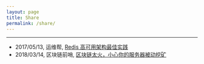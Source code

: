 ```yaml
---
layout: page
title: Share
permalink: /share/
---
```


***

* 2017/05/13, 运维帮, [Redis 高可用架构最佳实践](https://git.io/v5Aki)
* 2018/03/14, 区块链前哨, [区块链太火，小心你的服务器被动挖矿](https://dbathread.com/2018/03/08/blockchain-crack-mining)
